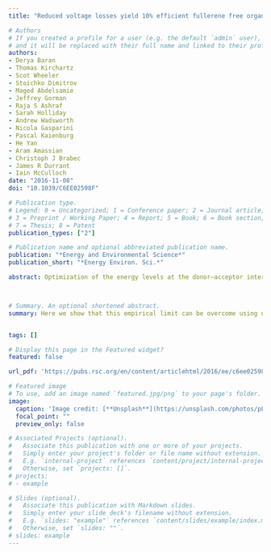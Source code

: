 ```yaml
---
title: "Reduced voltage losses yield 10% efficient fullerene free organic solar cells with> 1 V open circuit voltages"

# Authors
# If you created a profile for a user (e.g. the default `admin` user), write the username (folder name) here 
# and it will be replaced with their full name and linked to their profile.
authors:
- Derya Baran
- Thomas Kirchartz
- Scot Wheeler
- Stoichko Dimitrov
- Maged Abdelsamie
- Jeffrey Gorman
- Raja S Ashraf
- Sarah Holliday
- Andrew Wadsworth
- Nicola Gasparini
- Pascal Kaienburg
- He Yan
- Aram Amassian
- Christoph J Brabec
- James R Durrant
- Iain McCulloch
date: "2016-11-08"
doi: "10.1039/C6EE02598F"

# Publication type.
# Legend: 0 = Uncategorized; 1 = Conference paper; 2 = Journal article;
# 3 = Preprint / Working Paper; 4 = Report; 5 = Book; 6 = Book section;
# 7 = Thesis; 8 = Patent
publication_types: ["2"]

# Publication name and optional abbreviated publication name.
publication: "*Energy and Environmental Science*"
publication_short: "*Energy Environ. Sci.*"

abstract: Optimization of the energy levels at the donor–acceptor interface of organic solar cells has driven their efficiencies to above 10%. However, further improvements towards efficiencies comparable with inorganic solar cells remain challenging because of high recombination losses, which empirically limit the open-circuit voltage (Voc) to typically less than 1 V. Here we show that this empirical limit can be overcome using non-fullerene acceptors blended with the low band gap polymer PffBT4T-2DT leading to efficiencies approaching 10% (9.95%). We achieve Voc up to 1.12 V, which corresponds to a loss of only Eg/q − Voc = 0.5 ± 0.01 V between the optical bandgap Eg of the polymer and Voc. This high Voc is shown to be associated with the achievement of remarkably low non-geminate and non-radiative recombination losses in these devices. Suppression of non-radiative recombination implies high external electroluminescence quantum efficiencies which are orders of magnitude higher than those of equivalent devices employing fullerene acceptors. Using the balance between reduced recombination losses and good photocurrent generation efficiencies achieved experimentally as a baseline for simulations of the efficiency potential of organic solar cells, we estimate that efficiencies of up to 20% are achievable if band gaps and fill factors are further optimized.



# Summary. An optional shortened abstract.
summary: Here we show that this empirical limit can be overcome using non-fullerene acceptors blended with the low band gap polymer PffBT4T-2DT leading to efficiencies approaching 10% (9.95%). We achieve Voc up to 1.12 V, which corresponds to a loss of only Eg/q − Voc = 0.5 ± 0.01 V between the optical bandgap Eg of the polymer and Voc. This high Voc is shown to be associated with the achievement of remarkably low non-geminate and non-radiative recombination losses in these devices.


tags: []

# Display this page in the Featured widget?
featured: false

url_pdf: 'https://pubs.rsc.org/en/content/articlehtml/2016/ee/c6ee02598f'

# Featured image
# To use, add an image named `featured.jpg/png` to your page's folder. 
image:
  caption: 'Image credit: [**Unsplash**](https://unsplash.com/photos/pLCdAaMFLTE)'
  focal_point: ""
  preview_only: false

# Associated Projects (optional).
#   Associate this publication with one or more of your projects.
#   Simply enter your project's folder or file name without extension.
#   E.g. `internal-project` references `content/project/internal-project/index.md`.
#   Otherwise, set `projects: []`.
# projects:
# - example

# Slides (optional).
#   Associate this publication with Markdown slides.
#   Simply enter your slide deck's filename without extension.
#   E.g. `slides: "example"` references `content/slides/example/index.md`.
#   Otherwise, set `slides: ""`.
# slides: example
---
```


